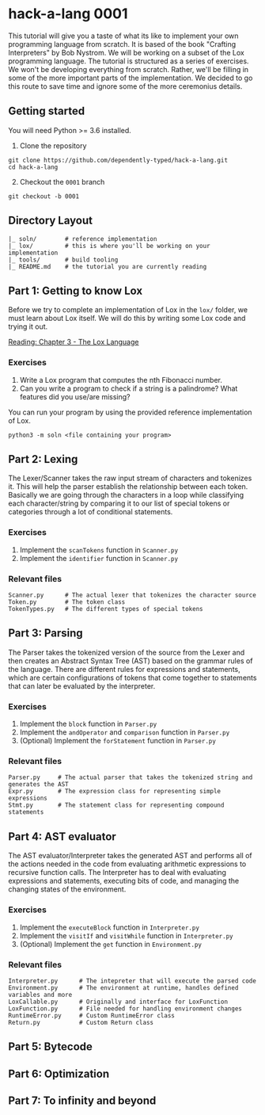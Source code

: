 # hack-a-lang 0001

This tutorial will give you a taste of what its like to implement your own
programming language from scratch. It is based of the book "Crafting
Interpreters" by Bob Nystrom. We will be working on a subset of the Lox
programming language. The tutorial is structured as a series of exercises. We
won't be developing everything from scratch. Rather, we'll be filling in some
of the more important parts of the implementation. We decided to go this route
to save time and ignore some of the more ceremonius details.

## Getting started

You will need Python >= 3.6 installed.

1. Clone the repository

```
git clone https://github.com/dependently-typed/hack-a-lang.git
cd hack-a-lang
```

2. Checkout the `0001` branch

```
git checkout -b 0001
```

## Directory Layout

```
|_ soln/        # reference implementation
|_ lox/         # this is where you'll be working on your implementation
|_ tools/       # build tooling
|_ README.md    # the tutorial you are currently reading
```

## Part 1: Getting to know Lox

Before we try to complete an implementation of Lox in the `lox/` folder, we
must learn about Lox itself. We will do this by writing some Lox code and
trying it out.

[Reading: Chapter 3 - The Lox Language](https://craftinginterpreters.com/the-lox-language.html)

### Exercises

1. Write a Lox program that computes the nth Fibonacci number.
2. Can you write a program to check if a string is a palindrome? What features did you use/are missing?

You can run your program by using the provided reference implementation of Lox.

```
python3 -m soln <file containing your program>
```

## Part 2: Lexing

The Lexer/Scanner takes the raw input stream of characters and tokenizes it.
This will help the parser establish the relationship between each token.
Basically we are going through the characters in a loop while classifying each
character/string by comparing it to our list of special tokens or categories through
a lot of conditional statements.


### Exercises

1. Implement the `scanTokens` function in `Scanner.py`
2. Implement the `identifier` function in `Scanner.py`

### Relevant files

```
Scanner.py      # The actual lexer that tokenizes the character source
Token.py        # The token class
TokenTypes.py   # The different types of special tokens
```

## Part 3: Parsing

The Parser takes the tokenized version of the source from the Lexer and then 
creates an Abstract Syntax Tree (AST) based on the grammar rules of the language.
There are different rules for expressions and statements, which are certain configurations
of tokens that come together to statements that can later be evaluated by the interpreter.

### Exercises

1. Implement the `block` function in `Parser.py`
2. Implement the `andOperator` and `comparison` function in `Parser.py`
3. (Optional) Implement the `forStatement` function in `Parser.py`
### Relevant files

```
Parser.py     # The actual parser that takes the tokenized string and generates the AST
Expr.py       # The expression class for representing simple expressions
Stmt.py       # The statement class for representing compound statements
```

## Part 4: AST evaluator

The AST evaluator/Interpreter takes the generated AST and performs all of the actions needed
in the code from evaluating arithmetic expressions to recursive function calls. The Interpreter
has to deal with evaluating expressions and statements, executing bits of code, and managing the
changing states of the environment. 

### Exercises

1. Implement the `executeBlock` function in `Interpreter.py`
2. Implement the `visitIf` and `visitWhile` function in `Interpreter.py`
3. (Optional) Implement the `get` function in `Environment.py`

### Relevant files

```
Interpreter.py      # The intepreter that will execute the parsed code
Environment.py      # The environment at runtime, handles defined variables and more
LoxCallable.py      # Originally and interface for LoxFunction
LoxFunction.py      # File needed for handling environment changes
RuntimeError.py     # Custom RuntimeError class
Return.py           # Custom Return class
```

## Part 5: Bytecode

## Part 6: Optimization

## Part 7: To infinity and beyond

